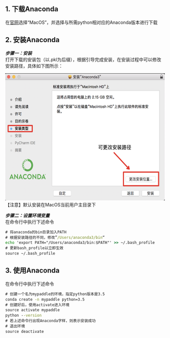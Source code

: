 ## 1. 下载Anaconda     
在[官网](https://www.anaconda.com/distribution/)选择“MacOS”，并选择与所需python相对应的Anaconda版本进行下载

## 2. 安装Anaconda 
***步骤一：安装***      
打开下载的安装包（以.pkl为后缀），根据引导完成安装，在安装过程中可以修改安装路径，具体如下图所示：
<div align=center><img width="600" height="400" src="./pics/anaconda1.png"/></div>          
【注意】默认安装在MacOS当前用户主目录下       

***步骤二：设置环境变量***   
在命令行中执行下述命令

```cmd
# 将anaconda的bin目录加入PATH
# 根据安装路径的不同，修改”/Users/anaconda3/bin“
echo 'export PATH="/Users/anaconda3/bin:$PATH"' >> ~/.bash_profile
# 更新bash_profile以立即生效
source ~/.bash_profile
```
## 3. 使用Anaconda 
在命令行中执行下述命令
```cmd
# 创建一个名为mypaddle的环境，指定python版本是3.5
conda create -n mypaddle python=3.5
# 创建好后，使用activate进入环境
source activate mypaddle
python --version
# 若上述命令行出现Anaconda字样，则表示安装成功
# 退出环境
source deactivate
```